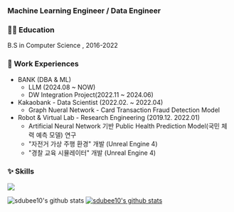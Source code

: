 ### Machine Learning Engineer / Data Engineer

### 👩‍🎓 Education
B.S in Computer Science , 2016-2022

### 🏢 Work Experiences
- BANK (DBA & ML)
  - LLM (2024.08 ~ NOW)
  - DW Integration Project(2022.11 ~ 2024.06)
- Kakaobank - Data Scientist (2022.02. ~ 2022.04)
  - Graph Nueral Network - Card Transaction Fraud Detection Model
- Robot & Virtual Lab - Research Engineering (2019.12. 2022.01)
  - Artificial Neural Network 기반 Public Health Prediction Model(국민 체력 예측 모델) 연구
  - "자전거 가상 주행 환경" 개발 (Unreal Engine 4)
  - "경찰 교육 시뮬레이터" 개발 (Unreal Engine 4)

### ✨ Skills

<img src="https://img.shields.io/badge/Python-3766AB?style=flat-square&logo=Python&logoColor=white"/></a>

![sdubee10's github stats](https://github-readme-stats.vercel.app/api?username=sdubee10&show_icons=true&theme=bear)
[![sdubee10's github stats](https://github-readme-stats.vercel.app/api/top-langs/?username=sdubee10&show_icons=true&hide_border=true&title_color=004386&icon_color=004386&layout=compact)](https://github.com/sdubee10)


<!--
**sdubee10/sdubee10** is a ✨ _special_ ✨ repository because its `README.md` (this file) appears on your GitHub profile.




Here are some ideas to get you started:

- 🔭 I’m currently working on ...
- 🌱 I’m currently learning ...
- 👯 I’m looking to collaborate on ...
- 🤔 I’m looking for help with ...
- 💬 Ask me about ...
- 📫 How to reach me: ...
- 😄 Pronouns: ...
- ⚡ Fun fact: ...

![trophy](https://github-profile-trophy.vercel.app/?username=sdubee10)


-->
